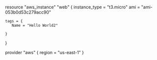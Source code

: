 resource "aws_instance" "web" {
instance_type = "t3.micro"
ami = "ami-053b0d53c279acc90"

    tags = {
       Name = "Hello World2"

    }
}

provider "aws" {
region = "us-east-1"
}